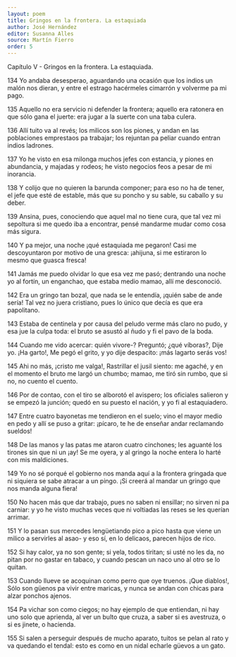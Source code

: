```yaml
---
layout: poem
title: Gringos en la frontera. La estaquiada
author: José Hernández
editor: Susanna Alles
source: Martín Fierro
order: 5
---
```


Capítulo V - Gringos en la frontera. La estaquiada.


134
Yo andaba desesperao,
aguardando una ocasión
que los indios un malón
nos dieran, y entre el estrago
hacérmeles cimarrón
y volverme pa mi pago.

135
Aquello no era servicio
ni defender la frontera;
aquello era ratonera
en que sólo gana el juerte:
era jugar a la suerte
con una taba culera.

136
Allí tuito va al revés;
los milicos son los piones,
y andan en las poblaciones
emprestaos pa trabajar;
los rejuntan pa peliar
cuando entran indios ladrones.

137
Yo he visto en esa milonga
muchos jefes con estancia,
y piones en abundancia,
y majadas y rodeos;
he visto negocios feos
a pesar de mi inorancia.

138
Y colijo que no quieren
la barunda componer;
para eso no ha de tener,
el jefe que esté de estable,
más que su poncho y su sable,
su caballo y su deber.

139
Ansina, pues, conociendo
que aquel mal no tiene cura,
que tal vez mi sepoltura
si me quedo iba a encontrar,
pensé mandarme mudar
como cosa más sigura.

140
Y pa mejor, una noche
¡qué estaquiada me pegaron!
Casi me descoyuntaron
por motivo de una gresca:
¡ahijuna, si me estiraron
lo mesmo que guasca fresca!

141
Jamás me puedo olvidar
lo que esa vez me pasó;
dentrando una noche yo
al fortín, un enganchao,
que estaba medio mamao,
allí me desconoció.

142
Era un gringo tan bozal,
que nada se le entendía,
¡quién sabe de ande sería!
Tal vez no juera cristiano,
pues lo único que decía
es que era papolitano.

143
Estaba de centinela
y por causa del peludo
verme más claro no pudo,
y esa jue la culpa toda:
el bruto se asustó al ñudo
y fi el pavo de la boda.

144
Cuando me vido acercar:
quién vivore-? Preguntó;
¿qué víboras?, Dije yo.
¡Ha garto!, Me pegó el grito,
y yo dije despacito:
¡más lagarto serás vos!

145
Ahi no más, ¡cristo me valga!,
Rastrillar el jusil siento:
me agaché, y en el momento
el bruto me largó un chumbo;
mamao, me tiró sin rumbo,
que si no, no cuento el cuento.

146
Por de contao, con el tiro
se alborotó el avispero;
los oficiales salieron
y se empezó la junción;
quedó en su puesto el nación,
y yo fi al estaquiadero.

147
Entre cuatro bayonetas
me tendieron en el suelo;
vino el mayor medio en pedo
y allí se puso a gritar:
¡pícaro, te he de enseñar
andar reclamando sueldos!

148
De las manos y las patas
me ataron cuatro cinchones;
les aguanté los tirones
sin que ni un ¡ay! Se me oyera,
y al gringo la noche entera
lo harté con mis maldiciones.

149
Yo no sé porqué el gobierno
nos manda aquí a la frontera
gringada que ni siquiera
se sabe atracar a un pingo.
¡Si creerá al mandar un gringo
que nos manda alguna fiera!

150
No hacen más que dar trabajo,
pues no saben ni ensillar;
no sirven ni pa carniar:
y yo he visto muchas veces
que ni voltiadas las reses
se les querían arrimar.

151
Y lo pasan sus mercedes
lengüetiando pico a pico
hasta que viene un milico
a servirles al asao-
y eso sí, en lo delicaos,
parecen hijos de rico.

152
Si hay calor, ya no son gente;
si yela, todos tiritan;
si usté no les da, no pitan
por no gastar en tabaco,
y cuando pescan un naco
uno al otro se lo quitan.

153
Cuando llueve se acoquinan
como perro que oye truenos.
¡Que diablos!, Sólo son güenos
pa vivir entre maricas,
y nunca se andan con chicas
para alzar ponchos ajenos.

154
Pa vichar son como ciegos;
no hay ejemplo de que entiendan,
ni hay uno solo que aprienda,
al ver un bulto que cruza,
a saber si es avestruza,
o si es jinete, o hacienda.

155
Si salen a perseguir
después de mucho aparato,
tuitos se pelan al rato
y va quedando el tendal:
esto es como en un nidal
echarle güevos a un gato. 